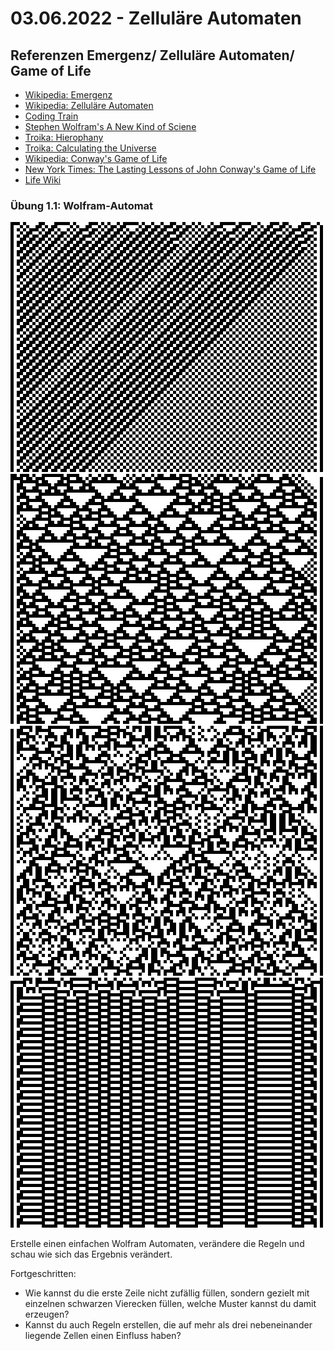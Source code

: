 # 03.06.2022 - Zelluläre Automaten 


## Referenzen Emergenz/ Zelluläre Automaten/ Game of Life 

* [Wikipedia: Emergenz](https://de.wikipedia.org/wiki/Emergenz)
* [Wikipedia: Zelluläre Automaten](https://de.wikipedia.org/wiki/Zellulärer_Automat)
* [Coding Train](https://natureofcode.com/book/chapter-7-cellular-automata/)
* [Stephen Wolfram's A New Kind of Sciene](https://www.wolframscience.com/nks/)
* [Troika: Hierophany](http://troika.uk.com/work/troika-hierophany/)
* [Troika: Calculating the Universe](http://troika.uk.com/work/troika-calculating-the-universe/)
* [Wikipedia: Conway's Game of Life](https://de.wikipedia.org/wiki/Conways_Spiel_des_Lebens)
* [New York Times: The Lasting Lessons of John Conway's Game of Life](https://www.nytimes.com/2020/12/28/science/math-conway-game-of-life.html)
* [Life Wiki](https://conwaylife.com/wiki/)


### Übung 1.1: Wolfram-Automat
![Wolfram1](https://github.com/juliannetzer/zweites_studienjahr_sose_2022/blob/main/assets/1_1_wolfram_1.jpg)
![Wolfram1](https://github.com/juliannetzer/zweites_studienjahr_sose_2022/blob/main/assets/1_1_wolfram_2.jpg)
![Wolfram1](https://github.com/juliannetzer/zweites_studienjahr_sose_2022/blob/main/assets/1_1_wolfram_3.jpg)
![Wolfram1](https://github.com/juliannetzer/zweites_studienjahr_sose_2022/blob/main/assets/1_1_wolfram_4.jpg)

Erstelle einen einfachen Wolfram Automaten, verändere die Regeln und schau wie sich das Ergebnis verändert.

Fortgeschritten: 
* Wie kannst du die erste Zeile nicht zufällig füllen, sondern gezielt mit einzelnen schwarzen Vierecken füllen, welche Muster kannst du damit erzeugen? 
* Kannst du auch Regeln erstellen, die auf mehr als drei nebeneinander liegende Zellen einen Einfluss haben? 